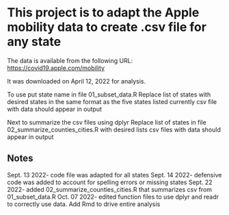 # This project is to adapt the Apple mobility data to create .csv file for any state

The data is available from the following URL: <https://covid19.apple.com/mobility>

It was downloaded on April 12, 2022 for analysis.

To use put state name in file 01_subset_data.R
Replace list of states with desired states in the same format as the five states listed currently
csv file with data should appear in output

Next to summarize the csv files using dplyr
Replace list of states in file 02_summarize_counties_cities.R with desired lists
csv files with data should appear in output

## Notes

Sept. 13 2022- code file was adapted for all states
Sept. 14 2022- defensive code was added to account for spelling errors or missing states
Sept. 22 2022- added 02_summarize_counties_cities.R that summarizes csv from 01_subset_data.R
Oct. 07 2022- edited function files to use dplyr and readr to correctly use data. Add Rmd to drive entire analysis
